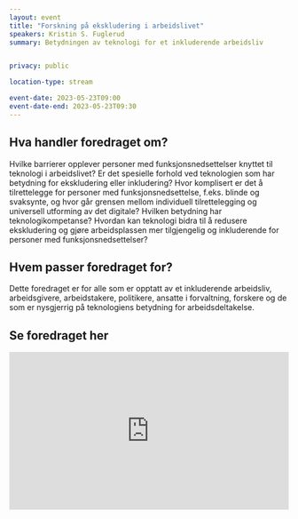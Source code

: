 ```yaml
---
layout: event
title: "Forskning på ekskludering i arbeidslivet"
speakers: Kristin S. Fuglerud
summary: Betydningen av teknologi for et inkluderende arbeidsliv


privacy: public

location-type: stream

event-date: 2023-05-23T09:00
event-date-end: 2023-05-23T09:30
---
```

## Hva handler foredraget om?
Hvilke barrierer opplever personer med funksjonsnedsettelser knyttet til teknologi i arbeidslivet? Er det spesielle forhold ved teknologien som har betydning for ekskludering eller inkludering? Hvor komplisert er det å tilrettelegge for personer med funksjonsnedsettelse, f.eks. blinde og svaksynte, og hvor går grensen mellom individuell tilrettelegging og universell utforming av det digitale? Hvilken betydning har teknologikompetanse? Hvordan kan teknologi bidra til å redusere ekskludering og gjøre arbeidsplassen mer tilgjengelig og inkluderende for personer med funksjonsnedsettelser? 

## Hvem passer foredraget for? 
Dette foredraget er for alle som er opptatt av et inkluderende arbeidsliv, arbeidsgivere, arbeidstakere, politikere, ansatte i forvaltning, forskere og de som er nysgjerrig på teknologiens betydning for arbeidsdeltakelse. 

## Se foredraget her
<div style="padding:56.25% 0 0 0;position:relative;"><iframe src="https://vimeo.com/event/3428282/embed/deacebebef" frameborder="0" allow="autoplay; fullscreen; picture-in-picture" allowfullscreen style="position:absolute;top:0;left:0;width:100%;height:100%;"></iframe></div>
